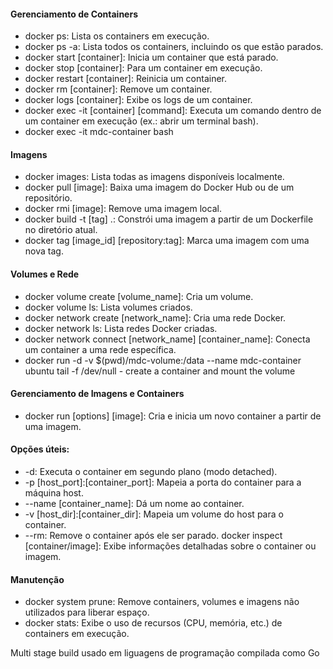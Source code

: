 
#### Gerenciamento de Containers
- docker ps: Lista os containers em execução.
- docker ps -a: Lista todos os containers, incluindo os que estão parados.
- docker start [container]: Inicia um container que está parado.
- docker stop [container]: Para um container em execução.
- docker restart [container]: Reinicia um container.
- docker rm [container]: Remove um container.
- docker logs [container]: Exibe os logs de um container.
- docker exec -it [container] [command]: Executa um comando dentro de um container em execução (ex.: abrir um terminal bash).
- docker exec -it mdc-container bash

#### Imagens
- docker images: Lista todas as imagens disponíveis localmente.
- docker pull [image]: Baixa uma imagem do Docker Hub ou de um repositório.
- docker rmi [image]: Remove uma imagem local.
- docker build -t [tag] .: Constrói uma imagem a partir de um Dockerfile no diretório atual.
- docker tag [image_id] [repository:tag]: Marca uma imagem com uma nova tag.

#### Volumes e Rede
- docker volume create [volume_name]: Cria um volume.
- docker volume ls: Lista volumes criados.
- docker network create [network_name]: Cria uma rede Docker.
- docker network ls: Lista redes Docker criadas.
- docker network connect [network_name] [container_name]: Conecta um container a uma rede específica.
- docker run -d -v $(pwd)/mdc-volume:/data --name mdc-container ubuntu tail -f /dev/null - create a container and mount the volume


#### Gerenciamento de Imagens e Containers
- docker run [options] [image]: Cria e inicia um novo container a partir de uma imagem.

#### Opções úteis:
- -d: Executa o container em segundo plano (modo detached).
- -p [host_port]:[container_port]: Mapeia a porta do container para a máquina host.
- --name [container_name]: Dá um nome ao container.
- -v [host_dir]:[container_dir]: Mapeia um volume do host para o container.
- --rm: Remove o container após ele ser parado.
docker inspect [container/image]: Exibe informações detalhadas sobre o container ou imagem.

#### Manutenção
- docker system prune: Remove containers, volumes e imagens não utilizados para liberar espaço.
- docker stats: Exibe o uso de recursos (CPU, memória, etc.) de containers em execução.

Multi stage build usado em liguagens de programação compilada como Go
